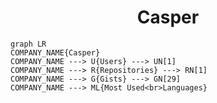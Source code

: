 <h1 align="center">Casper</h1>

```mermaid
graph LR
COMPANY_NAME{Casper}
COMPANY_NAME ---> U{Users} ---> UN[1]
COMPANY_NAME ---> R{Repositories} ---> RN[1]
COMPANY_NAME ---> G{Gists} ---> GN[29]
COMPANY_NAME ---> ML{Most Used<br>Languages}
```
